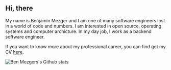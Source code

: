 ## Hi, there

My name is Benjamin Mezger and I am one of many software engineers lost in a world of code and numbers. I am interested in open source, operating systems and computer archicture. In my day job, I work as a backend software engineer.  

If you want to know more about my professional career, you can find get my CV [here](https://seds.nl/assets/files/Benjamin_Mezger_CV.pdf).

![Ben Mezgers's Github stats](https://github-readme-stats.vercel.app/api?username=benmezger&count_private=true)
